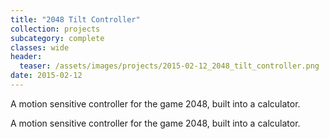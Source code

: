 ```yaml
---
title: "2048 Tilt Controller"
collection: projects
subcategory: complete
classes: wide
header: 
  teaser: /assets/images/projects/2015-02-12_2048_tilt_controller.png
date: 2015-02-12
---
```


A motion sensitive controller for the game 2048, built into a calculator.



A motion sensitive controller for the game 2048, built into a calculator.